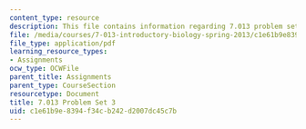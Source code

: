 ```yaml
---
content_type: resource
description: This file contains information regarding 7.013 problem set 3.
file: /media/courses/7-013-introductory-biology-spring-2013/c1e61b9e8394f34cb242d2007dc45c7b_MIT7_013S13_Pset_3.pdf
file_type: application/pdf
learning_resource_types:
- Assignments
ocw_type: OCWFile
parent_title: Assignments
parent_type: CourseSection
resourcetype: Document
title: 7.013 Problem Set 3
uid: c1e61b9e-8394-f34c-b242-d2007dc45c7b
---
```

